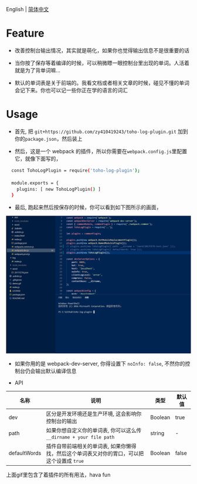 English | [简体中文](./README-zh_CN.md)
  
# Feature

- 改善控制台输出情况，其实就是萌化，如果你也觉得输出信息不是很重要的话

- 当你按了保存等着编译的时候，可以稍微瞟一眼控制台里出现的单词。人活着就是为了背单词嘛...

- 默认的单词表是关于前端的。我看文档或者相关文章的时候，碰见不懂的单词会记下来。你也可以记一些你正在学的语言的词汇

# Usage

- 首先, 把 `git+https://github.com/zy410419243/toho-log-plugin.git` 加到你的`package.json`，然后装上
  
- 然后，这是一个 webpack 的插件，所以你需要在`webpack.config.js`里配置它，就像下面写的，

``` bash
  const TohoLogPlugin = require('toho-log-plugin');

  module.exports = {
    plugins: [ new TohoLogPlugin() ]
  }

```

- 最后, 跑起来然后按保存的时候，你可以看到如下图所示的画面，
  
![img](./demo.gif)

- 如果你用的是 webpack-dev-server, 你得设置下 `noInfo: false`, 不然你的控制台仍会输出默认编译信息


- API  

| 名称 | 说明 | 类型 | 默认值 |
| --- | --- | --- | --- |
| dev | 区分是开发环境还是生产环境, 这会影响你控制台的输出 | Boolean | true |
| path | 如果你想自定义你的单词表, 你可以这么传 `__dirname + your file path` | string | - |
| defaultWords | 插件自带前端相关的单词表, 如果你懒得找，然后这个单词表又对你的胃口，可以把这个设置成 `true` | Boolean | false |
  
上面gif里包含了着插件的所有用法，hava fun